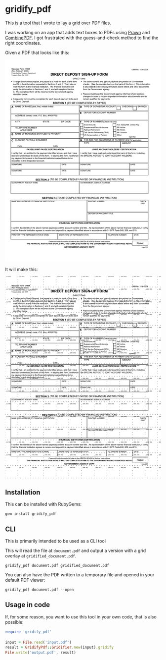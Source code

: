 # gridify_pdf

This is a tool that I wrote to lay a grid over PDF files.

I was working on an app that adds text boxes to PDFs using [Prawn](https://github.com/prawnpdf/prawn) and [CombinePDF](https://github.com/boazsegev/combine_pdf). I got frustrated with the guess-and-check method to find the right coordinates.

Given a PDF that looks like this:

![A PDF without a grid overlay](https://raw.githubusercontent.com/jmhooper/gridify_pdf/refs/heads/main/docs/before.png)

It will make this:

![A PDF with a grid overlay](https://raw.githubusercontent.com/jmhooper/gridify_pdf/refs/heads/main/docs/after.png)

## Installation

This can be installed with RubyGems:

```
gem install gridify_pdf
```

## CLI

This is primarily intended to be used as a CLI tool

This will read the file at `document.pdf` and output a version with a grid overlay at `gridified_document.pdf`.

```shell
gridify_pdf document.pdf gridified_document.pdf
```

You can also have the PDF written to a temporary file and opened in your default PDF viewer:

```shell
gridify_pdf document.pdf --open
```

## Usage in code

If, for some reason, you want to use this tool in your own code, that is also possible:

```ruby
require 'gridify_pdf'

input = File.read('input.pdf')
result = GridifyPdf::Gridifier.new(input).gridify
File.write('output.pdf', result)
```
